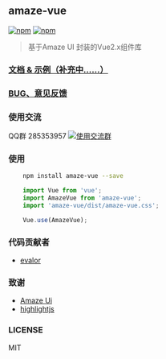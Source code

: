 ## amaze-vue

[![npm](https://img.shields.io/npm/v/amaze-vue.svg)](https://www.npmjs.com/package/amaze-vue)
[![npm](https://img.shields.io/npm/dm/amaze-vue.svg)](https://www.npmjs.com/package/amaze-vue)

> 基于Amaze UI 封装的Vue2.x组件库

### [文档 & 示例（补充中……）](https://sunshineji.github.io/amaze-vue-docs/)

### [BUG、意见反馈](https://github.com/sunshineJi/amaze-vue/issues)

### 使用交流

QQ群 285353957
[![使用交流群](//pub.idqqimg.com/wpa/images/group.png)](//shang.qq.com/wpa/qunwpa?idkey=f69b9d7d833c074b4dc2c45d159e0ebaec4b6169a3cdbbe90fe644826af8c820)

### 使用

```bash
    npm install amaze-vue --save
```

```js
    import Vue from 'vue';
    import AmazeVue from 'amaze-vue';
    import 'amaze-vue/dist/amaze-vue.css';

    Vue.use(AmazeVue);
```


### 代码贡献者

- [evalor](https://github.com/evalor)

### 致谢

- [Amaze Ui](http://www.amazeui.org/)
- [highlightjs](https://www.highlightjs.org/)

### LICENSE

MIT